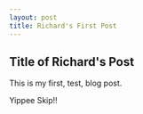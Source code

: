 ```yaml
---
layout: post
title: Richard's First Post
---
```


## Title of Richard's Post

This is my first, test, blog post.

Yippee Skip!!
